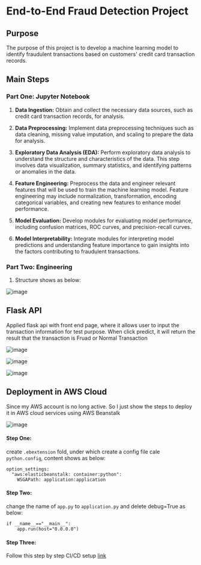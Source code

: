 # End-to-End Fraud Detection Project

## Purpose

The purpose of this project is to develop a machine learning model to identify fraudulent transactions based on customers' credit card transaction records.

## Main Steps

### Part One: Jupyter Notebook

1. **Data Ingestion:** Obtain and collect the necessary data sources, such as credit card transaction records, for analysis.

2. **Data Preprocessing:** Implement data preprocessing techniques such as data cleaning, missing value imputation, and scaling to prepare the data for analysis.

3. **Exploratory Data Analysis (EDA):** Perform exploratory data analysis to understand the structure and characteristics of the data. This step involves data visualization, summary statistics, and identifying patterns or anomalies in the data.

4. **Feature Engineering:** Preprocess the data and engineer relevant features that will be used to train the machine learning model. Feature engineering may include normalization, transformation, encoding categorical variables, and creating new features to enhance model performance.

5. **Model Evaluation:** Develop modules for evaluating model performance, including confusion matrices, ROC curves, and precision-recall curves.

6. **Model Interpretability:** Integrate modules for interpreting model predictions and understanding feature importance to gain insights into the factors contributing to fraudulent transactions.

### Part Two: Engineering

1. Structure shows as below:

![image](https://github.com/Sol2023/fraud-detection/assets/92194263/b1ca07a6-6d8d-44f5-960b-9f1b008ff61e)


## Flask API

Applied flask api with front end page, where it allows user to input the transaction information for test purpose. When click predict, it will return the result that the transaction is Fruad or Normal Transaction

![image](https://github.com/Sol2023/fraud-detection/assets/92194263/0f336f43-035e-4640-960d-80f1c0d76025)

![image](https://github.com/Sol2023/fraud-detection/assets/92194263/7a22036a-5a71-4951-bde2-176f4e4cce5b)

![image](https://github.com/Sol2023/fraud-detection/assets/92194263/131324a4-c4a6-4eca-b8c9-8ebba42b3846)



## Deployment in AWS Cloud

Since my AWS account is no long active. So I just show the steps to deploy it in AWS cloud services using AWS Beanstalk

![image](https://github.com/Sol2023/fraud-detection/assets/92194263/3ce7f9c5-2205-4df7-a08b-b42fd70dcc10)


#### Step One: 
create `.ebextension` fold, under which create a config file cale `python.config`, content shows as below: 
```
option_settings: 
  "aws:elasticbeanstalk: container:python": 
    WSGAPath: application:application
```

#### Step Two:
change the name of `app.py` to `application.py` and delete debug=True as below:
```
if __name__=="__main__":
    app.run(host="0.0.0.0")
```

#### Step Three:

Follow this step by step CI/CD setup [link](https://aws.plainenglish.io/setup-a-ci-cd-pipeline-using-aws-codepipeline-to-deploy-a-node-js-application-to-elastic-beanstalk-5c75fcaf72e0)
